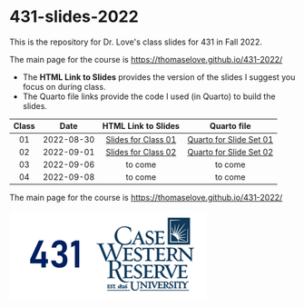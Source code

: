 # 431-slides-2022

This is the repository for Dr. Love's class slides for 431 in Fall 2022.

The main page for the course is https://thomaselove.github.io/431-2022/

- The **HTML Link to Slides** provides the version of the slides I suggest you focus on during class.
- The Quarto file links provide the code I used (in Quarto) to build the slides.

Class | Date | HTML Link to Slides | Quarto file
:---: | :---: | :------------: | :--------------:
01 | 2022-08-30 | [Slides for Class 01](https://thomaselove.github.io/431-slides-2022/class01.html) | [Quarto for Slide Set 01](class01.qmd)
02 | 2022-09-01 | [Slides for Class 02](https://thomaselove.github.io/431-slides-2022/class02.html) | [Quarto for Slide Set 02](class02.qmd)
03 | 2022-09-06 | to come | to come
04 | 2022-09-08 | to come | to come

The main page for the course is https://thomaselove.github.io/431-2022/

![](431-class-foot2.png)

